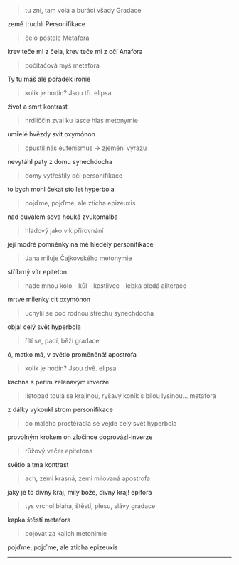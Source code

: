 > tu zní, tam volá a burácí všady Gradace

země truchlí Personifikace

> čelo postele Metafora

krev teče mi z čela, krev teče mi z očí Anafora

> počítačová myš metafora

Ty tu máš ale pořádek ironie

> kolik je hodin? Jsou tři. elipsa

život a smrt kontrast

> hrdliččin zval ku lásce hlas metonymie 

umřelé hvězdy svit oxymónon

> opustil nás eufenismus -> zjemění výrazu

nevytáhl paty z domu synechdocha

> domy vytřeštily oči personifikace

to bych mohl čekat sto let hyperbola

> pojďme, pojďme, ale zticha epizeuxis

nad ouvalem sova houká zvukomalba

> hladový jako vlk přirovnání

její modré pomněnky na mě hleděly personifikace

> Jana miluje Čajkovského metonymie

stříbrný vítr epiteton

> nade mnou kolo - kůl - kostlivec - lebka bledá aliterace

mrtvé milenky cit oxymónon

> uchýlil se pod rodnou střechu synechdocha

objal celý svět hyperbola

> řítí se, padí, běží gradace

ó, matko má, v světlo proměněná! apostrofa

> kolik je hodin? Jsou dvě. elipsa

kachna s peřím zelenavým inverze

> listopad toulá se krajinou, ryšavý koník s bílou lysinou... metafora

z dálky vykoukl strom personifikace

> do malého prostěradla se vejde celý svět hyperbola

provolným krokem on zločince doprovází-inverze

> růžový večer epitetona

světlo a tma kontrast

> ach, zemi krásná, zemi milovaná apostrofa

jaký je to divný kraj, milý bože, divný kraj! epifora

> tys vrchol blaha, štěstí, plesu, slávy gradace

kapka štěstí metafora

> bojovat za kalich metonimie

pojďme, pojďme, ale zticha epizeuxis

---

